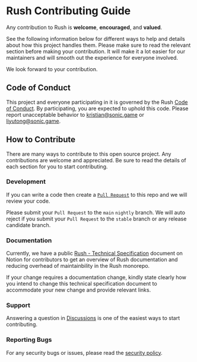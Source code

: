 # Rush Contributing Guide

Any contribution to Rush is **welcome**, **encouraged**, and **valued**.

See the following information below for different ways to help and details about how this project handles them. Please make sure to read the relevant section before making your contribution. It will make it a lot easier for our maintainers and will smooth out the experience for everyone involved.

We look forward to your contribution.


## Code of Conduct

This project and everyone participating in it is governed by the Rush [Code of Conduct](CODE_OF_CONDUCT.md). By participating, you are expected to uphold this code. Please report unacceptable behavior to <kristian@sonic.game> or <liyutong@sonic.game>.

## How to Contribute

There are many ways to contribute to this open source project. Any contributions are welcome and appreciated. Be sure to read the details of each section for you to start contributing.

### Development

If you can write a code then create a [`Pull Request`](.github/PULL_REQUEST_TEMPLATE.md) to this repo and we will review your code.

Please submit your `Pull Request` to the ```main``` `nightly` branch. We will auto reject if you submit your `Pull Request` to the ```stable``` branch or any release candidate branch.

### Documentation

Currently, we have a public [Rush - Technical Specification](https://mirrorworldfun.notion.site/Rush-Technical-Specification-1232d67d7b5f80bdbb88e4aee3378856?pvs=4) document on Notion for contributors to get an overview of Rush documentation and reducing overhead of maintainbility in the Rush monorepo.

If your change requires a documentation change, kindly state clearly how you intend to change this technical specification document to accommodate your new change and provide relevant links.

### Support

Answering a question in [Discussions](https://github.com/mirrorworld-universe/rush/discussions) is one of the easiest ways to start contributing.

### Reporting Bugs

For any security bugs or issues, please read the [security policy](SECURITY.md).

